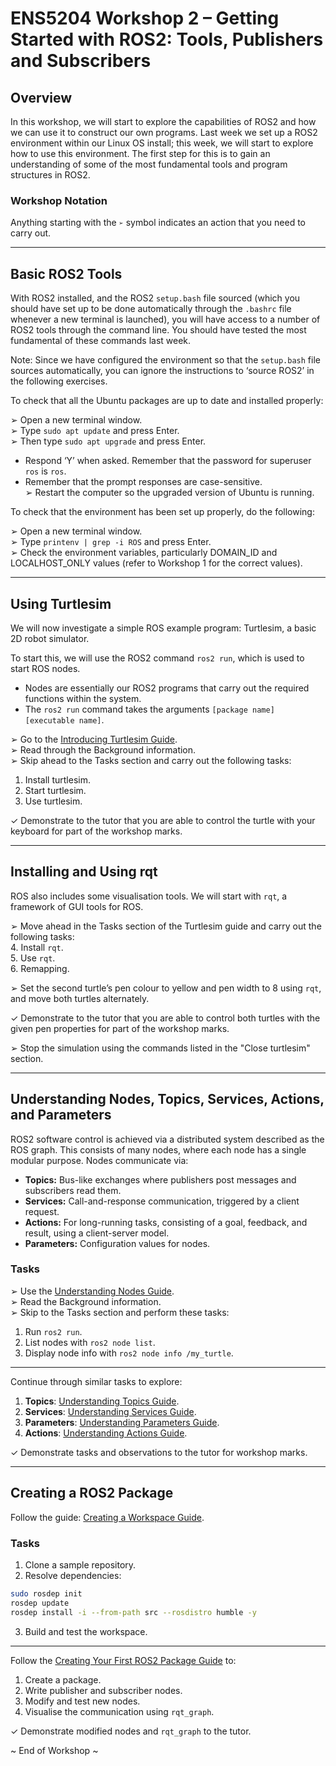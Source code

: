 
# ENS5204 Workshop 2 – Getting Started with ROS2: Tools, Publishers and Subscribers

## Overview

In this workshop, we will start to explore the capabilities of ROS2 and how we can use it to construct our own programs. Last week we set up a ROS2 environment within our Linux OS install; this week, we will start to explore how to use this environment. The first step for this is to gain an understanding of some of the most fundamental tools and program structures in ROS2.

### Workshop Notation
Anything starting with the `➢` symbol indicates an action that you need to carry out.

---

## Basic ROS2 Tools

With ROS2 installed, and the ROS2 `setup.bash` file sourced (which you should have set up to be done automatically through the `.bashrc` file whenever a new terminal is launched), you will have access to a number of ROS2 tools through the command line. You should have tested the most fundamental of these commands last week.

Note: Since we have configured the environment so that the `setup.bash` file sources automatically, you can ignore the instructions to ‘source ROS2’ in the following exercises.

To check that all the Ubuntu packages are up to date and installed properly:

➢ Open a new terminal window.  
➢ Type `sudo apt update` and press Enter.  
➢ Then type `sudo apt upgrade` and press Enter.  
  - Respond ‘Y’ when asked. Remember that the password for superuser `ros` is `ros`.  
  - Remember that the prompt responses are case-sensitive.  
➢ Restart the computer so the upgraded version of Ubuntu is running.

To check that the environment has been set up properly, do the following:

➢ Open a new terminal window.  
➢ Type `printenv | grep -i ROS` and press Enter.  
➢ Check the environment variables, particularly DOMAIN_ID and LOCALHOST_ONLY values (refer to Workshop 1 for the correct values).

---

## Using Turtlesim

We will now investigate a simple ROS example program: Turtlesim, a basic 2D robot simulator.

To start this, we will use the ROS2 command `ros2 run`, which is used to start ROS nodes.  
  - Nodes are essentially our ROS2 programs that carry out the required functions within the system.  
  - The `ros2 run` command takes the arguments `[package name] [executable name]`.  

➢ Go to the [Introducing Turtlesim Guide](https://docs.ros.org/en/humble/Tutorials/Beginner-CLI-Tools/Introducing-Turtlesim/Introducing-Turtlesim.html).  
➢ Read through the Background information.  
➢ Skip ahead to the Tasks section and carry out the following tasks:  
  1. Install turtlesim.  
  2. Start turtlesim.  
  3. Use turtlesim.

✓ Demonstrate to the tutor that you are able to control the turtle with your keyboard for part of the workshop marks.

---

## Installing and Using rqt

ROS also includes some visualisation tools. We will start with `rqt`, a framework of GUI tools for ROS.

➢ Move ahead in the Tasks section of the Turtlesim guide and carry out the following tasks:  
  4. Install `rqt`.  
  5. Use `rqt`.  
  6. Remapping.

➢ Set the second turtle’s pen colour to yellow and pen width to 8 using `rqt`, and move both turtles alternately.

✓ Demonstrate to the tutor that you are able to control both turtles with the given pen properties for part of the workshop marks.

➢ Stop the simulation using the commands listed in the "Close turtlesim" section.

---

## Understanding Nodes, Topics, Services, Actions, and Parameters

ROS2 software control is achieved via a distributed system described as the ROS graph. This consists of many nodes, where each node has a single modular purpose. Nodes communicate via:

- **Topics:** Bus-like exchanges where publishers post messages and subscribers read them.  
- **Services:** Call-and-response communication, triggered by a client request.  
- **Actions:** For long-running tasks, consisting of a goal, feedback, and result, using a client-server model.  
- **Parameters:** Configuration values for nodes.  

### Tasks

➢ Use the [Understanding Nodes Guide](https://docs.ros.org/en/humble/Tutorials/Beginner-CLI-Tools/Understanding-ROS2-Nodes/Understanding-ROS2-Nodes.html).  
➢ Read the Background information.  
➢ Skip to the Tasks section and perform these tasks:  
  1. Run `ros2 run`.  
  2. List nodes with `ros2 node list`.  
  3. Display node info with `ros2 node info /my_turtle`.

---

Continue through similar tasks to explore:

1. **Topics**: [Understanding Topics Guide](https://docs.ros.org/en/humble/Tutorials/Beginner-CLI-Tools/Understanding-ROS2-Topics/Understanding-ROS2-Topics.html).  
2. **Services**: [Understanding Services Guide](https://docs.ros.org/en/humble/Tutorials/Beginner-CLI-Tools/Understanding-ROS2-Services/Understanding-ROS2-Services.html).  
3. **Parameters**: [Understanding Parameters Guide](https://docs.ros.org/en/humble/Tutorials/Beginner-CLI-Tools/Understanding-ROS2-Parameters/Understanding-ROS2-Parameters.html).  
4. **Actions**: [Understanding Actions Guide](https://docs.ros.org/en/humble/Tutorials/Beginner-CLI-Tools/Understanding-ROS2-Actions/Understanding-ROS2-Actions.html).

✓ Demonstrate tasks and observations to the tutor for workshop marks.

---

## Creating a ROS2 Package

Follow the guide: [Creating a Workspace Guide](https://docs.ros.org/en/humble/Tutorials/Beginner-Client-Libraries/Creating-A-Workspace/Creating-A-Workspace.html).  

### Tasks

1. Clone a sample repository.
2. Resolve dependencies:
```bash
sudo rosdep init
rosdep update
rosdep install -i --from-path src --rosdistro humble -y
```
3. Build and test the workspace.

---

Follow the [Creating Your First ROS2 Package Guide](https://docs.ros.org/en/humble/Tutorials/Beginner-Client-Libraries/Creating-Your-First-ROS2-Package.html) to:

1. Create a package.  
2. Write publisher and subscriber nodes.  
3. Modify and test new nodes.  
4. Visualise the communication using `rqt_graph`.

✓ Demonstrate modified nodes and `rqt_graph` to the tutor.

~ End of Workshop ~
